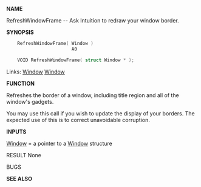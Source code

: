 
**NAME**

RefreshWindowFrame -- Ask Intuition to redraw your window border.

**SYNOPSIS**

```c
    RefreshWindowFrame( Window )
                        A0

    VOID RefreshWindowFrame( struct Window * );

```
Links: [Window](_00D4.md) [Window](_00D4.md) 

**FUNCTION**

Refreshes the border of a window, including title region and all
of the window's gadgets.

You may use this call if you wish to update the display of your
borders.  The expected use of this is to correct unavoidable
corruption.

**INPUTS**

[Window](_00D4.md) = a pointer to a [Window](_00D4.md) structure

RESULT
None

BUGS

**SEE ALSO**

